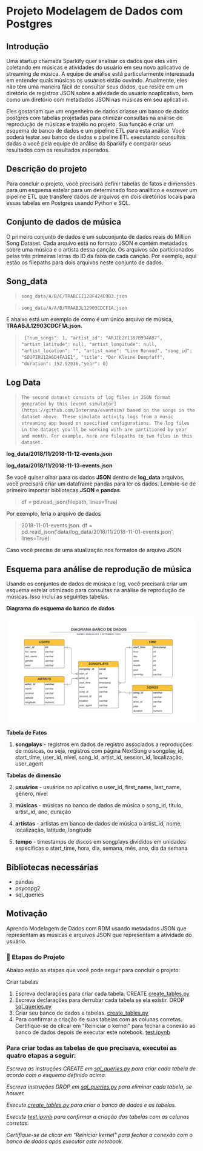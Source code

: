 # Projeto Modelagem de Dados com Postgres

## Introdução

Uma startup chamada Sparkify quer analisar os dados que eles vêm coletando em músicas e atividades do usuário em seu novo aplicativo de streaming de música.
A equipe de análise está particularmente interessada em entender quais músicas os usuários estão ouvindo. Atualmente, eles não têm uma maneira fácil de consultar seus
dados, que reside em um diretório de registros JSON sobre a atividade do usuário noaplicativo, bem como um diretório com metadados JSON nas músicas em seu aplicativo.

Eles gostariam que um engenheiro de dados criasse um banco de dados postgres com tabelas projetadas para otimizar consultas na análise de reprodução de músicas e trazêlo no projeto. Sua função é criar um esquema de banco de dados e um pipeline ETL para esta análise. Você poderá testar seu banco de dados e pipeline ETL executando
consultas dadas a você pela equipe de análise da Sparkify e comparar seus resultados com os resultados esperados.

## Descrição do projeto

Para concluir o projeto, você precisará definir tabelas de fatos e dimensões para um esquema estelar para um determinado foco analítico e escrever um pipeline ETL que
transfere dados de arquivos em dois diretórios locais para essas tabelas em Postgres usando Python e SQL.

## Conjunto de dados de música

O primeiro conjunto de dados é um subconjunto de dados reais do Million Song Dataset.
Cada arquivo está no formato JSON e contém metadados sobre uma música e o artista dessa canção. Os arquivos são particionados pelas três primeiras letras do ID da faixa de
cada canção. Por exemplo, aqui estão os filepaths para dois arquivos neste conjunto de dados.
## Song_data
>`song_data/A/B/C/TRABCEI128F424C983.json`

>`song_data/A/A/B/TRAABJL12903CDCF1A.json`

E abaixo está um exemplo de como é um único arquivo de música, **TRAABJL12903CDCF1A.json.**

>` {"num_songs": 1, "artist_id": "ARJIE2Y1187B994AB7", "artist_latitude": null,
"artist_longitude": null, "artist_location": "", "artist_name": "Line Renaud",
"song_id": "SOUPIRU12A6D4FA1E1", "title": "Der Kleine Dompfaff", "duration": 152.92036,"year": 0}`


## Log Data

>`The second dataset consists of log files in JSON format generated by this [event
simulator](https://github.com/Interana/eventsim) based on the songs in the dataset
above. These simulate activity logs from a music streaming app based on specified
configurations.
The log files in the dataset you'll be working with are partitioned by year and month.
For example, here are filepaths to two files in this dataset.`

**log_data/2018/11/2018-11-12-events.json**

**log_data/2018/11/2018-11-13-events.json**

Se você quiser olhar para os dados **JSON** dentro de **log_data** arquivos, você precisará
criar um dataframe pandas para ler os dados. Lembre-se de primeiro importar bibliotecas
**JSON** e **pandas**.

>df = pd.read_json(filepath, lines=True)
>
Por exemplo, leria o arquivo de dados 
>2018-11-01-events.json. df =
pd.read_json('data/log_data/2018/11/2018-11-01-events.json', lines=True)

Caso você precise de uma atualização nos formatos de arquivo JSON

## Esquema para análise de reprodução de música

Usando os conjuntos de dados de música e log, você precisará criar um esquema estelar
otimizado para consultas na análise de reprodução de músicas. Isso inclui as seguintes
tabelas.

**Diagrama do esquema do banco de dados**  

![image](https://raw.githubusercontent.com/Rafaelnts/Projeto-Modelagem-de-Dados-com-Postgres-/main/Diagrama.png)


**Tabela de Fatos**

1. **songplays** - registros em dados de registro associados a reproduções de músicas,
ou seja, registros com página NextSong o songplay_id, start_time, user_id, nível, song_id, artist_id, session_id,
localização, user_agent

**Tabelas de dimensão**

2. **usuários** - usuários no aplicativo
o user_id, first_name, last_name, gênero, nível

3. **músicas** - músicas no banco de dados de música
o song_id, título, artist_id, ano, duração

4. **artistas** - artistas em banco de dados de música
o artist_id, nome, localização, latitude, longitude

5. **tempo** - timestamps de discos em songplays divididos em unidades específicas
o start_time, hora, dia, semana, mês, ano, dia da semana

## Bibliotecas necessárias

- pandas
- psycopg2
- sql_queries

## Motivação

Aprendo Modelagem de Dados com RDM usando metadados JSON que representam as músicas e arquivos JSON que representam a atividade do usuário.

### :pushpin: Etapas do Projeto

Abaixo estão as etapas que você pode seguir para concluir o projeto:

Criar tabelas

1. Escreva declarações para criar cada tabela. CREATE [create_tables.py](https://github.com/Rafaelnts/Projeto-Modelagem-de-Dados-com-Postgres-/blob/main/create_tables.py)
2. Escreva declarações para derrubar cada tabela se ela existir. DROP [sql_queries.py](https://github.com/Rafaelnts/Projeto-Modelagem-de-Dados-com-Postgres-/blob/main/sql_queries.py)
3. Criar seu banco de dados e tabelas. [create_tables.py](https://github.com/Rafaelnts/Projeto-Modelagem-de-Dados-com-Postgres-/blob/main/create_tables.py)
4. Para confirmar a criação de suas tabelas com as colunas corretas. Certifique-se de
clicar em "Reiniciar o kernel" para fechar a conexão ao banco de dados depois de executar este notebook. [test.ipynb](https://github.com/Rafaelnts/Projeto-Modelagem-de-Dados-com-Postgres-/blob/main/test.ipynb)

### Para criar todas as tabelas de que precisava, executei as quatro etapas a seguir:

*Escreva as instruções CREATE em [sql_queries.py](https://github.com/Rafaelnts/Projeto-Modelagem-de-Dados-com-Postgres-/blob/main/sql_queries.py) para criar cada tabela de acordo com o esquema definido acima.*

*Escreva instruções DROP em [sql_queries.py](https://github.com/Rafaelnts/Projeto-Modelagem-de-Dados-com-Postgres-/blob/main/sql_queries.py) para eliminar cada tabela, se houver.*

*Execute [create_tables.py](https://github.com/Rafaelnts/Projeto-Modelagem-de-Dados-com-Postgres-/blob/main/create_tables.py) para criar o banco de dados e as tabelas.*

*Execute [test.ipynb](https://github.com/Rafaelnts/Projeto-Modelagem-de-Dados-com-Postgres-/blob/main/test.ipynb)
 para confirmar a criação das tabelas com as colunas corretas.* 
 
 *Certifique-se de clicar em "Reiniciar kernel" para fechar a conexão com o banco de dados após executar este notebook.*
